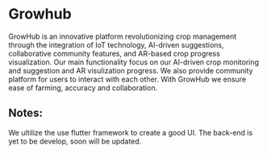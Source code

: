 # Growhub

GrowHub is an innovative platform revolutionizing crop management through the integration of IoT technology, AI-driven suggestions, collaborative community features, and AR-based crop progress visualization.
Our main functionality focus on our AI-driven crop monitoring and suggestion and AR visulization progress. We also provide community platform for users to interact with each other. 
With GrowHub we ensure ease of farming, accuracy and collaboration.

## Notes:

We ultilize the use flutter framework to create a good UI. The back-end is yet to be develop, soon will be updated.
